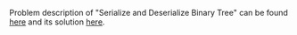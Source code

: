 Problem description of "Serialize and Deserialize Binary Tree" can be found [here](https://leetcode.com/problems/serialize-and-deserialize-binary-tree/description/) and its solution [here](https://github.com/aurimas13/Solutions-To-Problems/blob/main/LeetCode/Python%20Solutions/Serialize%20and%20Deserialize%20Binary%20Tree/serialize.py).